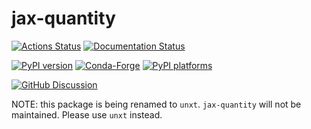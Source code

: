 # jax-quantity

[![Actions Status][actions-badge]][actions-link]
[![Documentation Status][rtd-badge]][rtd-link]

[![PyPI version][pypi-version]][pypi-link]
[![Conda-Forge][conda-badge]][conda-link]
[![PyPI platforms][pypi-platforms]][pypi-link]

[![GitHub Discussion][github-discussions-badge]][github-discussions-link]

<!-- SPHINX-START -->

<!-- prettier-ignore-start -->
[actions-badge]:            https://github.com/GalacticDynamics/jax-quantity/workflows/CI/badge.svg
[actions-link]:             https://github.com/GalacticDynamics/jax-quantity/actions
[conda-badge]:              https://img.shields.io/conda/vn/conda-forge/jax-quantity
[conda-link]:               https://github.com/conda-forge/jax-quantity-feedstock
[github-discussions-badge]: https://img.shields.io/static/v1?label=Discussions&message=Ask&color=blue&logo=github
[github-discussions-link]:  https://github.com/GalacticDynamics/jax-quantity/discussions
[pypi-link]:                https://pypi.org/project/jax-quantity/
[pypi-platforms]:           https://img.shields.io/pypi/pyversions/jax-quantity
[pypi-version]:             https://img.shields.io/pypi/v/jax-quantity
[rtd-badge]:                https://readthedocs.org/projects/jax-quantity/badge/?version=latest
[rtd-link]:                 https://jax-quantity.readthedocs.io/en/latest/?badge=latest

<!-- prettier-ignore-end -->

NOTE: this package is being renamed to `unxt`. `jax-quantity` will not be
maintained. Please use `unxt` instead.
